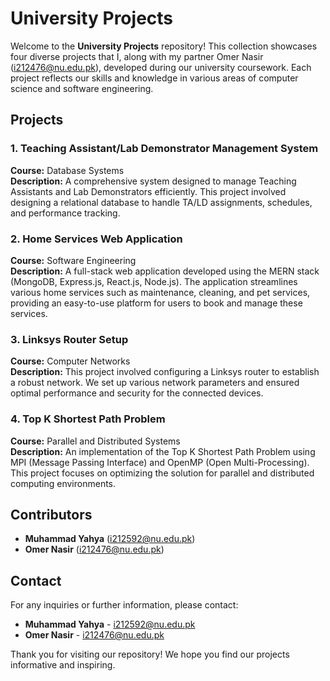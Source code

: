 # University Projects

Welcome to the **University Projects** repository! This collection showcases four diverse projects that I, along with my partner Omer Nasir (i212476@nu.edu.pk), developed during our university coursework. Each project reflects our skills and knowledge in various areas of computer science and software engineering.

## Projects
### 1. Teaching Assistant/Lab Demonstrator Management System
**Course:** Database Systems  
**Description:** A comprehensive system designed to manage Teaching Assistants and Lab Demonstrators efficiently. This project involved designing a relational database to handle TA/LD assignments, schedules, and performance tracking.

### 2. Home Services Web Application
**Course:** Software Engineering  
**Description:** A full-stack web application developed using the MERN stack (MongoDB, Express.js, React.js, Node.js). The application streamlines various home services such as maintenance, cleaning, and pet services, providing an easy-to-use platform for users to book and manage these services.

### 3. Linksys Router Setup
**Course:** Computer Networks  
**Description:** This project involved configuring a Linksys router to establish a robust network. We set up various network parameters and ensured optimal performance and security for the connected devices.

### 4. Top K Shortest Path Problem
**Course:** Parallel and Distributed Systems  
**Description:** An implementation of the Top K Shortest Path Problem using MPI (Message Passing Interface) and OpenMP (Open Multi-Processing). This project focuses on optimizing the solution for parallel and distributed computing environments.

## Contributors
- **Muhammad Yahya** (i212592@nu.edu.pk)
- **Omer Nasir** (i212476@nu.edu.pk)

## Contact
For any inquiries or further information, please contact:
- **Muhammad Yahya** - i212592@nu.edu.pk
- **Omer Nasir** - i212476@nu.edu.pk

Thank you for visiting our repository! We hope you find our projects informative and inspiring.
